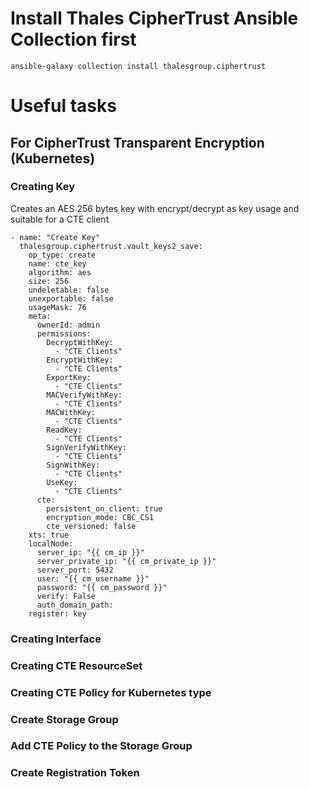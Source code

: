 # Install Thales CipherTrust Ansible Collection first

```
ansible-galaxy collection install thalesgroup.ciphertrust
```

# Useful tasks
## For CipherTrust Transparent Encryption (Kubernetes)
### Creating Key
Creates an AES 256 bytes key with encrypt/decrypt as key usage and suitable for a CTE client
```
- name: "Create Key"
  thalesgroup.ciphertrust.vault_keys2_save:
    op_type: create
    name: cte_key
    algorithm: aes
    size: 256
    undeletable: false
    unexportable: false
    usageMask: 76
    meta:
      ownerId: admin
      permissions:
        DecryptWithKey:
          - "CTE Clients"
        EncryptWithKey:
          - "CTE Clients"
        ExportKey:
          - "CTE Clients"
        MACVerifyWithKey:
          - "CTE Clients"
        MACWithKey:
          - "CTE Clients"
        ReadKey:
          - "CTE Clients"
        SignVerifyWithKey:
          - "CTE Clients"
        SignWithKey:
          - "CTE Clients"
        UseKey:
          - "CTE Clients"
      cte:
        persistent_on_client: true
        encryption_mode: CBC_CS1
        cte_versioned: false
    xts: true
    localNode:
      server_ip: "{{ cm_ip }}"
      server_private_ip: "{{ cm_private_ip }}"
      server_port: 5432
      user: "{{ cm_username }}"
      password: "{{ cm_password }}"
      verify: False
      auth_domain_path:
    register: key
```

### Creating Interface

### Creating CTE ResourceSet

### Creating CTE Policy for Kubernetes type

### Create Storage Group

### Add CTE Policy to the Storage Group

### Create Registration Token
